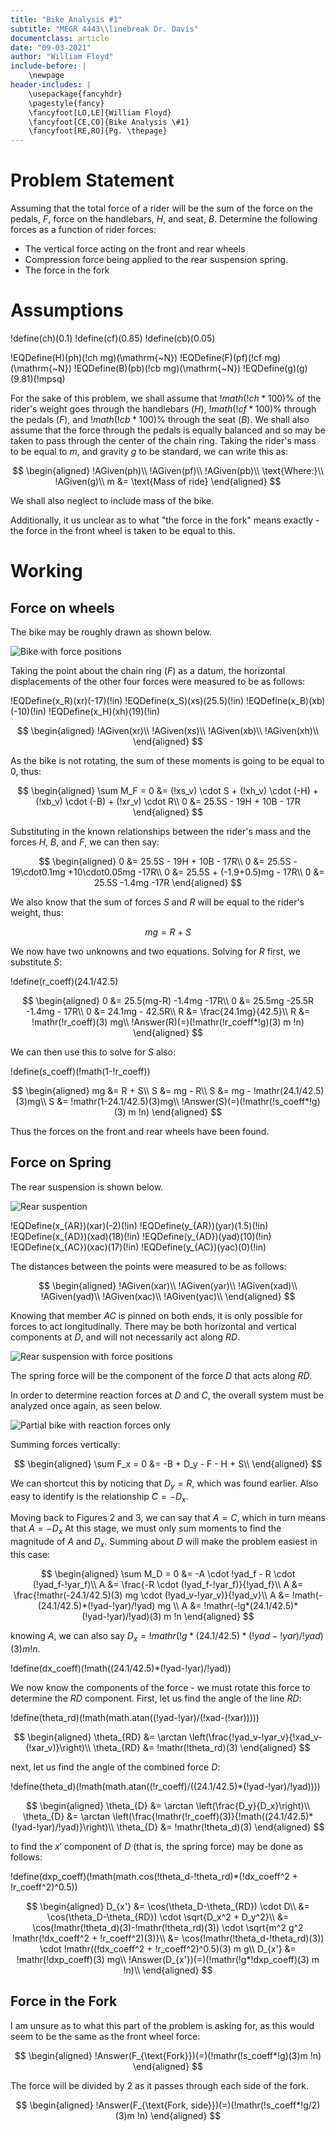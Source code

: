 ```yaml
---
title: "Bike Analysis #1"
subtitle: "MEGR 4443\\linebreak Dr. Davis"
documentclass: article
date: "09-03-2021"
author: "William Floyd"
include-before: |
    \newpage
header-includes: |
    \usepackage{fancyhdr}
    \pagestyle{fancy}
    \fancyfoot[LO,LE]{William Floyd}
    \fancyfoot[CE,CO]{Bike Analysis \#1}
    \fancyfoot[RE,RO]{Pg. \thepage}
---
```


# Problem Statement

Assuming that the total force of a rider will be the sum of the force on the pedals, $F$, force on the handlebars, $H$, and seat, $B$. Determine the following forces as a function of rider forces:

* The vertical force acting on the front and rear wheels
* Compression force being applied to the rear suspension spring.
* The force in the fork

# Assumptions

!define(ch)(0.1)
!define(cf)(0.85)
!define(cb)(0.05)

!EQDefine(H)(ph)(!ch mg)(\mathrm{~N})
!EQDefine(F)(pf)(!cf mg)(\mathrm{~N})
!EQDefine(B)(pb)(!cb mg)(\mathrm{~N})
!EQDefine(g)(g)(9.81)(!mpsq)

For the sake of this problem, we shall assume that $!math(!ch*100)\%$ of the rider's weight goes through the handlebars ($H$), $!math(!cf*100)\%$ through the pedals ($F$), and $!math(!cb*100)\%$ through the seat ($B$).
We shall also assume that the force through the pedals is equally balanced and so may be taken to pass through the center of the chain ring.
Taking the rider's mass to be equal to $m$, and gravity $g$ to be standard, we can write this as:

$$
\begin{aligned}
    !AGiven(ph)\\
    !AGiven(pf)\\
    !AGiven(pb)\\
    \text{Where:}\\
    !AGiven(g)\\
    m &= \text{Mass of ride}
\end{aligned}
$$

We shall also neglect to include mass of the bike.

Additionally, it us unclear as to what "the force in the fork" means exactly - the force in the front wheel is taken to be equal to this.

# Working

## Force on wheels

The bike may be roughly drawn as shown below.

![Bike with force positions](./Bike1/bike.png)

Taking the point about the chain ring ($F$) as a datum, the horizontal displacements of the other four forces were measured to be as follows:

!EQDefine(x_R)(xr)(-17)(!in)
!EQDefine(x_S)(xs)(25.5)(!in)
!EQDefine(x_B)(xb)(-10)(!in)
!EQDefine(x_H)(xh)(19)(!in)

$$
\begin{aligned}
    !AGiven(xr)\\
    !AGiven(xs)\\
    !AGiven(xb)\\
    !AGiven(xh)\\
\end{aligned}
$$

As the bike is not rotating, the sum of these moments is going to be equal to $0$, thus:

$$
\begin{aligned}
    \sum M_F = 0 &= (!xs_v) \cdot S + (!xh_v) \cdot (-H) + (!xb_v) \cdot (-B) + (!xr_v) \cdot R\\
    0 &= 25.5S - 19H + 10B - 17R
\end{aligned}
$$

Substituting in the known relationships between the rider's mass and the forces $H$, $B$, and $F$, we can then say:

$$
\begin{aligned}
    0 &= 25.5S - 19H + 10B - 17R\\
    0 &= 25.5S - 19\cdot0.1mg +10\cdot0.05mg -17R\\
    0 &= 25.5S + (-1.9+0.5)mg - 17R\\
    0 &= 25.5S -1.4mg -17R
\end{aligned}
$$

We also know that the sum of forces $S$ and $R$ will be equal to the rider's weight, thus:

$$
    mg = R + S
$$

We now have two unknowns and two equations.
Solving for $R$ first, we substitute $S$:

!define(r_coeff)(24.1/42.5)

$$
\begin{aligned}
     0 &= 25.5(mg-R) -1.4mg -17R\\
     0 &= 25.5mg -25.5R -1.4mg - 17R\\
     0 &= 24.1mg - 42.5R\\
     R &= \frac{24.1mg}{42.5}\\
     R &= !mathr(!r_coeff)(3) mg\\
     !Answer(R)(=)(!mathr(!r_coeff*!g)(3) m !n)
\end{aligned}
$$

We can then use this to solve for $S$ also:

!define(s_coeff)(!math(1-!r_coeff))

$$
\begin{aligned}
    mg &= R + S\\
    S &= mg - R\\
    S &= mg - !mathr(24.1/42.5)(3)mg\\
    S &= !mathr(1-24.1/42.5)(3)mg\\
    !Answer(S)(=)(!mathr(!s_coeff*!g)(3) m !n)
\end{aligned}
$$

Thus the forces on the front and rear wheels have been found.

## Force on Spring

The rear suspension is shown below.

![Rear suspention](./Bike1/bike_spring.png)

!EQDefine(x_{AR})(xar)(-2)(!in)
!EQDefine(y_{AR})(yar)(1.5)(!in)
!EQDefine(x_{AD})(xad)(18)(!in)
!EQDefine(y_{AD})(yad)(10)(!in)
!EQDefine(x_{AC})(xac)(17)(!in)
!EQDefine(y_{AC})(yac)(0)(!in)

The distances between the points were measured to be as follows:

$$
\begin{aligned}
    !AGiven(xar)\\
    !AGiven(yar)\\
    !AGiven(xad)\\
    !AGiven(yad)\\
    !AGiven(xac)\\
    !AGiven(yac)\\
\end{aligned}
$$

Knowing that member $AC$ is pinned on both ends, it is only possible for forces to act longitudinally.
There may be both horizontal and vertical components at $D$, and will not necessarily act along $RD$.

![Rear suspension with force positions](./Bike1/bike_spring_forces.png)

The spring force will be the component of the force $D$ that acts along $RD$.

In order to determine reaction forces at $D$ and $C$, the overall system must be analyzed once again, as seen below.

![Partial bike with reaction forces only](./Bike1/bike_reaction.png)

Summing forces vertically:

$$
\begin{aligned}
    \sum F_x = 0 &= -B + D_y - F - H + S\\
\end{aligned}
$$

We can shortcut this by noticing that $D_y=R$, which was found earlier.
Also easy to identify is the relationship $C=-D_x$.

Moving back to Figures 2 and 3, we can say that $A=C$, which in turn means that $A=-D_x$
At this stage, we must only sum moments to find the magnitude of $A$ and $D_x$.
Summing about $D$ will make the problem easiest in this case:


$$
\begin{aligned}
    \sum M_D = 0 &= -A \cdot !yad_f - R \cdot (!yad_f-!yar_f)\\
    A &= \frac{-R \cdot (!yad_f-!yar_f)}{!yad_f}\\
    A &= \frac{!mathr(-24.1/42.5)(3) mg \cdot (!yad_v-!yar_v)}{!yad_v}\\
    A &= !math(-(24.1/42.5)*(!yad-!yar)/!yad) mg \\
    A &= !mathr(-!g*(24.1/42.5)*(!yad-!yar)/!yad)(3) m !n
\end{aligned}
$$

knowing $A$, we can also say $D_x = !mathr(!g*(24.1/42.5)*(!yad-!yar)/!yad)(3) m !n$.

!define(dx_coeff)(!math((24.1/42.5)*(!yad-!yar)/!yad))

We now know the components of the force - we must rotate this force to determine the $RD$ component.
First, let us find the angle of the line $RD$:

!define(theta_rd)(!math(math.atan((!yad-!yar)/(!xad-(!xar)))))

$$
\begin{aligned}
    \theta_{RD} &= \arctan \left(\frac{!yad_v-!yar_v}{!xad_v-(!xar_v)}\right)\\
    \theta_{RD} &= !mathr(!theta_rd)(3)
\end{aligned}
$$

next, let us find the angle of the combined force $D$:

!define(theta_d)(!math(math.atan((!r_coeff)/((24.1/42.5)*(!yad-!yar)/!yad))))

$$
\begin{aligned}
    \theta_{D} &= \arctan \left(\frac{D_y}{D_x}\right)\\
    \theta_{D} &= \arctan \left(\frac{!mathr(!r_coeff)(3)}{!math((24.1/42.5)*(!yad-!yar)/!yad)}\right)\\
    \theta_{D} &= !mathr(!theta_d)(3)
\end{aligned}
$$

to find the $x'$ component of $D$ (that is, the spring force) may be done as follows:

!define(dxp_coeff)(!math(math.cos(!theta_d-!theta_rd)*(!dx_coeff^2 + !r_coeff^2)^0.5))

$$
\begin{aligned}
    D_{x'} &= \cos(\theta_D-\theta_{RD}) \cdot D\\
    &= \cos(\theta_D-\theta_{RD}) \cdot \sqrt{D_x^2 + D_y^2}\\
    &= \cos(!mathr(!theta_d)(3)-!mathr(!theta_rd)(3)) \cdot \sqrt{m^2 g^2 !mathr(!dx_coeff^2 + !r_coeff^2)(3)}\\
    &= \cos(!mathr(!theta_d-!theta_rd)(3)) \cdot !mathr((!dx_coeff^2 + !r_coeff^2)^0.5)(3) m g\\
    D_{x'} &= !mathr(!dxp_coeff)(3) mg\\
    !Answer(D_{x'})(=)(!mathr(!g*!dxp_coeff)(3) m !n)\\
\end{aligned}
$$

## Force in the Fork

I am unsure as to what this part of the problem is asking for, as this would seem to be the same as the front wheel force:

$$
\begin{aligned}
    !Answer(F_{\text{Fork}})(=)(!mathr(!s_coeff*!g)(3)m !n)
\end{aligned}
$$

The force will be divided by $2$ as it passes through each side of the fork.

$$
\begin{aligned}
    !Answer(F_{\text{Fork, side}})(=)(!mathr(!s_coeff*!g/2)(3)m !n)
\end{aligned}
$$

